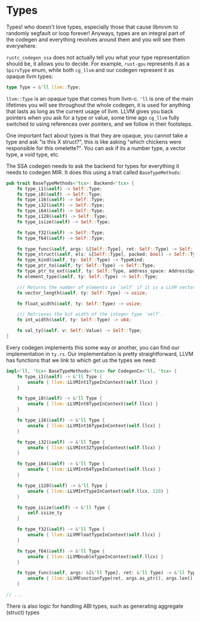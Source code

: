 # Types

Types! who doesn't love types, especially those that cause libnvvm to randomly segfault or loop forever!
Anyways, types are an integral part of the codegen and everything revolves around them and you will see them everywhere.

`rustc_codegen_ssa` does not actually tell you what your type representation should be, it allows you to decide. For
example, `rust-gpu` represents it as a `SpirvType` enum, while both `cg_llvm` and our codegen represent it as 
opaque llvm types:

```rs
type Type = &'ll llvm::Type;
```

`llvm::Type` is an opaque type that comes from llvm-c. `'ll` is one of the main lifetimes you will see
throughout the whole codegen, it is used for anything that lasts as long as the current usage of llvm. 
LLVM gives you back pointers when you ask for a type or value, some time ago `cg_llvm` fully switched to using
references over pointers, and we follow in their footsteps. 

One important fact about types is that they are opaque, you cannot take a type and ask "is this X struct?",
this is like asking "which chickens were responsible for this omelette?". You can ask if its a number type,
a vector type, a void type, etc. 

The SSA codegen needs to ask the backend for types for everything it needs to codegen MIR. It does 
this using a trait called `BaseTypeMethods`:

```rs
pub trait BaseTypeMethods<'tcx>: Backend<'tcx> {
    fn type_i1(&self) -> Self::Type;
    fn type_i8(&self) -> Self::Type;
    fn type_i16(&self) -> Self::Type;
    fn type_i32(&self) -> Self::Type;
    fn type_i64(&self) -> Self::Type;
    fn type_i128(&self) -> Self::Type;
    fn type_isize(&self) -> Self::Type;

    fn type_f32(&self) -> Self::Type;
    fn type_f64(&self) -> Self::Type;

    fn type_func(&self, args: &[Self::Type], ret: Self::Type) -> Self::Type;
    fn type_struct(&self, els: &[Self::Type], packed: bool) -> Self::Type;
    fn type_kind(&self, ty: Self::Type) -> TypeKind;
    fn type_ptr_to(&self, ty: Self::Type) -> Self::Type;
    fn type_ptr_to_ext(&self, ty: Self::Type, address_space: AddressSpace) -> Self::Type;
    fn element_type(&self, ty: Self::Type) -> Self::Type;

    /// Returns the number of elements in `self` if it is a LLVM vector type.
    fn vector_length(&self, ty: Self::Type) -> usize;

    fn float_width(&self, ty: Self::Type) -> usize;

    /// Retrieves the bit width of the integer type `self`.
    fn int_width(&self, ty: Self::Type) -> u64;

    fn val_ty(&self, v: Self::Value) -> Self::Type;
}
```

Every codegen implements this some way or another, you can find our implementation in `ty.rs`. Our
implementation is pretty straightforward, LLVM has functions that we link to which get us the types we need:

```rs
impl<'ll, 'tcx> BaseTypeMethods<'tcx> for CodegenCx<'ll, 'tcx> {
    fn type_i1(&self) -> &'ll Type {
        unsafe { llvm::LLVMInt1TypeInContext(self.llcx) }
    }

    fn type_i8(&self) -> &'ll Type {
        unsafe { llvm::LLVMInt8TypeInContext(self.llcx) }
    }

    fn type_i16(&self) -> &'ll Type {
        unsafe { llvm::LLVMInt16TypeInContext(self.llcx) }
    }

    fn type_i32(&self) -> &'ll Type {
        unsafe { llvm::LLVMInt32TypeInContext(self.llcx) }
    }

    fn type_i64(&self) -> &'ll Type {
        unsafe { llvm::LLVMInt64TypeInContext(self.llcx) }
    }

    fn type_i128(&self) -> &'ll Type {
        unsafe { llvm::LLVMIntTypeInContext(self.llcx, 128) }
    }

    fn type_isize(&self) -> &'ll Type {
        self.isize_ty
    }

    fn type_f32(&self) -> &'ll Type {
        unsafe { llvm::LLVMFloatTypeInContext(self.llcx) }
    }

    fn type_f64(&self) -> &'ll Type {
        unsafe { llvm::LLVMDoubleTypeInContext(self.llcx) }
    }

    fn type_func(&self, args: &[&'ll Type], ret: &'ll Type) -> &'ll Type {
        unsafe { llvm::LLVMFunctionType(ret, args.as_ptr(), args.len() as c_uint, False) }
    }

// ...
```

There is also logic for handling ABI types, such as generating aggregate (struct) types 
